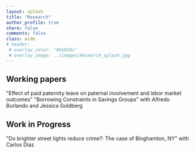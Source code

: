 ```yaml
---
layout: splash
title: "Research"
author_profile: true
share: false 
comments: false
class: wide 
# header:
 # overlay_color: "#5e616c"
 # overlay_image: ../images/Research_splash.jpg
---
```


## Working papers

"Effect of paid paternity leave on paternal involvement and lebor market outcomes"
"Borrowing Constraints in Savings Groups" with Alfredo Burlando and Jessica Goldberg


## Work in Progress
"Do brighter street lights reduce crime?: The case of Binghamton, NY" with Carlos Díaz

